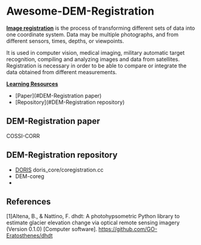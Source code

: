 # Awesome-DEM-Registration
[**Image registration**](https://en.wikipedia.org/wiki/Image_registration) is the process of transforming different sets of data into one coordinate system. Data may be multiple photographs, and from different sensors, times, depths, or viewpoints.

It is used in computer vision, medical imaging, military automatic target recognition, compiling and analyzing images and data from satellites. Registration is necessary in order to be able to compare or integrate the data obtained from different measurements. 



**[Learning Resources](#Learning-Resources)**

- [Paper](#DEM-Registration paper)
- [Repository](#DEM-Registration repository)

## DEM-Registration paper

COSSI-CORR



## DEM-Registration repository

- [DORIS]()  doris_core/coregistration.cc
- DEM-coreg
- 

## References

[1]Altena, B., & Nattino, F. dhdt: A photohypsometric Python library to estimate glacier elevation change via optical remote sensing imagery (Version 0.1.0) [Computer software]. https://github.com/GO-Eratosthenes/dhdt

